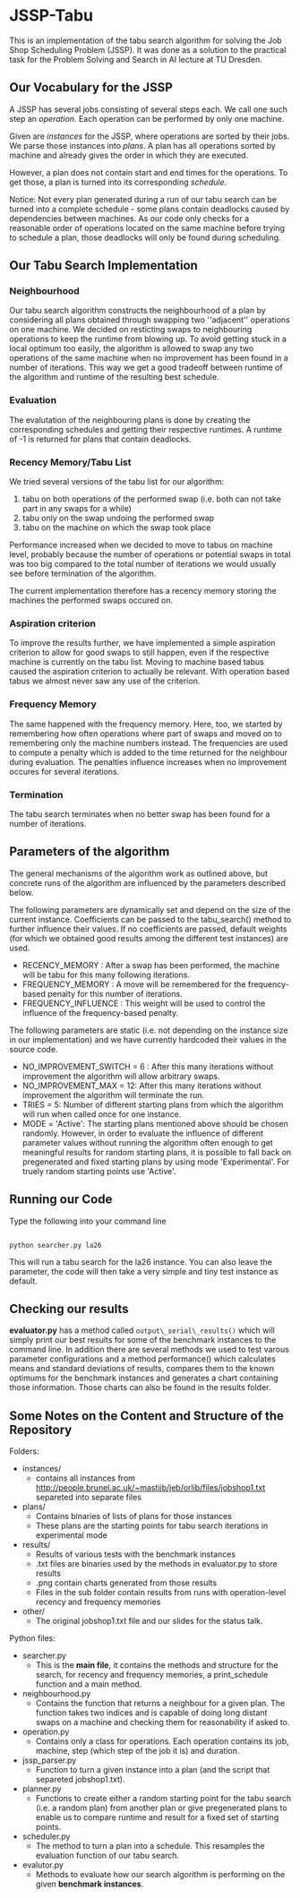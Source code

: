 # JSSP-Tabu

This is an implementation of the tabu search algorithm for solving the Job Shop Scheduling Problem (JSSP). It was done as a solution to the practical task for the Problem Solving and Search in AI lecture at TU Dresden.

## Our Vocabulary for the JSSP

A JSSP has several jobs consisting of several steps each. We call one such step an _operation_. Each operation can be performed by only one machine. 

Given are _instances_ for the JSSP, where operations are sorted by their jobs. We parse those instances into _plans_. A plan has all operations sorted by machine and already gives the order in which they are executed.

However, a plan does not contain start and end times for the operations. To get those, a plan is turned into its corresponding _schedule_. 

Notice: Not every plan generated during a run of our tabu search can be turned into a complete schedule - some plans contain deadlocks caused by dependencies between machines. As our code only checks for a reasonable order of operations located on the same machine before trying to schedule a plan, those deadlocks will only be found during scheduling.

## Our Tabu Search Implementation

### Neighbourhood
Our tabu search algorithm constructs the neighbourhood of a plan by considering all plans obtained through swapping two ''adjacent'' operations on one machine. We decided on resticting swaps to neighbouring operations to keep the runtime from blowing up. To avoid getting stuck in a local optimum too easily, the algorithm is allowed to swap any two operations of the same machine when no improvement has been found in a number of iterations. This way we get a good tradeoff between runtime of the algorithm and runtime of the resulting best schedule.

### Evaluation
The evalutation of the neighbouring plans is done by creating the corresponding schedules and getting their respective runtimes. A runtime of -1 is returned for plans that contain deadlocks.

### Recency Memory/Tabu List
We tried several versions of the tabu list for our algorithm:
1. tabu on both operations of the performed swap (i.e. both can not take part in any swaps for a while)
2. tabu only on the swap undoing the performed swap
3. tabu on the machine on which the swap took place

Performance increased when we decided to move to tabus on machine level, probably because the number of operations or potential swaps in total was too big compared to the total number of iterations we would usually see before termination of the algorithm.

The current implementation therefore has a recency memory storing the machines the performed swaps occured on.

### Aspiration criterion
To improve the results further, we have implemented a simple aspiration criterion to allow for good swaps to still happen, even if the respective machine is currently on the tabu list. Moving to machine based tabus caused the aspiration criterion to actually be relevant. With operation based tabus we almost never saw any use of the criterion.

### Frequency Memory
The same happened with the frequency memory. Here, too, we started by remembering how often operations where part of swaps and moved on to remembering only the machine numbers instead. The frequencies are used to compute a penalty which is added to the time returned for the neighbour during evaluation. The penalties influence increases when no improvement occures for several iterations.

### Termination
The tabu search terminates when no better swap has been found for a number of iterations.


## Parameters of the algorithm

The general mechanisms of the algorithm work as outlined above, but concrete runs of the algorithm are influenced by the parameters described below.

The following parameters are dynamically set and depend on the size of the current instance. Coefficients can be passed to the tabu_search() method to further influence their values. If no coefficients are passed, default weights (for which we obtained good results among the different test instances) are used. 
* RECENCY_MEMORY : After a swap has been performed, the machine will be tabu for this many following iterations.
* FREQUENCY_MEMORY : A move will be remembered for the frequency-based penalty for this number of iterations.
* FREQUENCY_INFLUENCE : This weight will be used to control the influence of the frequency-based penalty.

The following parameters are static (i.e. not depending on the instance size in our implementation) and we have currently hardcoded their values in the source code.
* NO_IMPROVEMENT_SWITCH = 6 : After this many iterations without improvement the algorithm will allow arbitrary swaps. 
* NO_IMPROVEMENT_MAX = 12: After this many iterations without improvement the algorithm will terminate the run.
* TRIES = 5: Number of different starting plans from which the algorithm will run when called once for one instance.
* MODE = 'Active': The starting plans mentioned above should be chosen randomly. However, in order to evaluate the influence of different parameter values without running the algorithm often enough to get meaningful results for random starting plans, it is possible to fall back on pregenerated and fixed starting plans by using mode 'Experimental'. For truely random starting points use 'Active'.

## Running our Code

Type the following into your command line
```

python searcher.py la26

```
This will run a tabu search for the la26 instance. You can also leave the parameter, the code will then take a very simple and tiny test instance as default.

## Checking our results

__evaluator.py__ has a method called ```output\_serial\_results()``` which will simply print our best results for some of the benchmark instances to the command line. In addition there are several methods we used to test varous parameter configurations and a method performance() which calculates means and standard deviations of results, compares them to the known optimums for the benchmark instances and generates a chart containing those information. Those charts can also be found in the results folder.

## Some Notes on the Content and Structure of the Repository

Folders:
- instances/
  - contains all instances from http://people.brunel.ac.uk/~mastjjb/jeb/orlib/files/jobshop1.txt separeted into separate files
- plans/
  - Contains binaries of lists of plans for those instances
  - These plans are the starting points for tabu search iterations in experimental mode
- results/
  - Results of various tests with the benchmark instances
  - .txt files are binaries used by the methods in evaluator.py to store results
  - .png contain charts generated from those results
  - Files in the sub folder contain results from runs with operation-level recency and frequency memories
- other/
  - The original jobshop1.txt file and our slides for the status talk.

Python files:
- searcher.py
  - This is the __main file__, it contains the methods and structure for the search, for recency and frequency memories, a print\_schedule function and a main method. 
- neighbourhood.py
  - Contains the function that returns a neighbour for a given plan. The function takes two indices and is capable of doing long distant swaps on a machine and checking them for reasonability if asked to.
- operation.py
  - Contains only a class for operations. Each operation contains its job, machine, step (which step of the job it is) and duration.
- jssp\_parser.py
  - Function to turn a given instance into a plan (and the script that separeted jobshop1.txt).
- planner.py
  - Functions to create either a random starting point for the tabu search (i.e. a random plan) from another plan or give pregenerated plans to enable us to compare runtime and result for a fixed set of starting points.
- scheduler.py
  - The method to turn a plan into a schedule. This resamples the evaluation function of our tabu search.
- evalutor.py
  - Methods to evaluate how our search algorithm is performing on the given __benchmark instances__.

